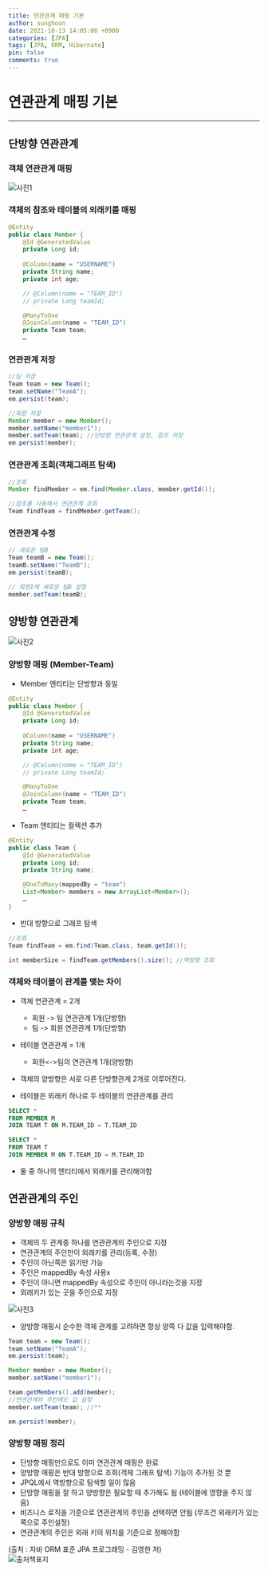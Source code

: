 ```yaml
---
title: 연관관계 매핑 기본
author: sunghoon
date: 2021-10-13 14:05:00 +0900
categories: [JPA]
tags: [JPA, ORM, Hibernate]
pin: false
comments: true
--- 
```


# 연관관계 매핑 기본
---

## 단방향 연관관계
### 객체 연관관계 매핑
![사진1](/assets/img/JPA_6/JPA_6_1.jpg)  
  
### 객체의 참조와 테이블의 외래키를 매핑
```java
@Entity
public class Member {
	@Id @GeneratedValue
	private Long id;
	
	@Column(name = "USERNAME")
	private String name;
	private int age;

	// @Column(name = "TEAM_ID")
	// private Long teamId;

	@ManyToOne
	@JoinColumn(name = "TEAM_ID")
	private Team team;
	…
```

### 연관관계 저장
```java  
//팀 저장
Team team = new Team();
team.setName("TeamA");
em.persist(team);

//회원 저장
Member member = new Member();
member.setName("member1");
member.setTeam(team); //단방향 연관관계 설정, 참조 저장
em.persist(member);
```

### 연관관계 조회(객체그래프 탐색)
```java
//조회
Member findMember = em.find(Member.class, member.getId());

//참조를 사용해서 연관관계 조회
Team findTeam = findMember.getTeam();
```

### 연관관계 수정  
```java
// 새로운 팀B
Team teamB = new Team();
teamB.setName("TeamB");
em.persist(teamB);

// 회원1에 새로운 팀B 설정
member.setTeam(teamB);
```

## 양방향 연관관계  
![사진2](/assets/img/JPA_6/JPA_6_2.jpg)  

### 양방향 매핑 (Member-Team)
- Member 엔티티는 단방향과 동일 
```java
@Entity
public class Member {
	@Id @GeneratedValue
	private Long id;
	
	@Column(name = "USERNAME")
	private String name;
	private int age;

	// @Column(name = "TEAM_ID")
	// private Long teamId;

	@ManyToOne
	@JoinColumn(name = "TEAM_ID")
	private Team team;
	…
```  
- Team 엔티티는 컬렉션 추가
```java
@Entity
public class Team {
	@Id @GeneratedValue
	private Long id;
	private String name;

	@OneToMany(mappedBy = "team")
	List<Member> members = new ArrayList<Member>();
	…
}   
```

- 반대 방향으로 그래프 탐색  

```java   
//조회
Team findTeam = em.find(Team.class, team.getId());

int memberSize = findTeam.getMembers().size(); //역방향 조회   
```  

### 객체와 테이블이 관계를 맺는 차이
- 객체 연관관계 = 2개  
	- 회원 -> 팀 연관관계 1개(단방향)
	- 팀 -> 회원 연관관계 1개(단방향)

- 테이블 연관관계 = 1개
	- 회원<->팀의 연관관계 1개(양방향)  

- 객체의 양방향은 서로 다른 단방향관계 2개로 이루어진다.
- 테이블은 외래키 하나로 두 테이블의 연관관계를 관리  

```sql   
SELECT *
FROM MEMBER M
JOIN TEAM T ON M.TEAM_ID = T.TEAM_ID

SELECT *
FROM TEAM T
JOIN MEMBER M ON T.TEAM_ID = M.TEAM_ID   
```  

- 둘 중 하나의 엔티티에서 외래키를 관리해야함

## 연관관계의 주인
### 양방향 매핑 규칙
- 객체의 두 관계중 하나를 연관관계의 주인으로 지정  
- 연관관계의 주인만이 외래키를 관리(등록, 수정)  
- 주인이 아닌쪽은 읽기만 가능  
- 주인은 mappedBy 속성 사용x
- 주인이 아니면 mappedBy 속성으로 주인이 아니라는것을 지정  
- 외래키가 있는 곳을 주인으로 지정

![사진3](/assets/img/JPA_6/JPA_6_3.jpg)  

- 양방향 매핑시 순수한 객체 관계를 고려하면 항상 양쪽 다 값을 입력해야함.  

```java  
Team team = new Team();
team.setName("TeamA");
em.persist(team);

Member member = new Member();
member.setName("member1");

team.getMembers().add(member);
//연관관계의 주인에도 값 설정
member.setTeam(team); //**

em.persist(member);  
```

### 양방향 매핑 정리  
- 단방향 매핑만으로도 이미 연관관계 매핑은 완료  
- 양방향 매핑은 반대 방향으로 조회(객체 그래프 탐색) 기능이 추가된 것 뿐  
- JPQL에서 역방향으로 탐색할 일이 많음  
- 단방향 매핑을 잘 하고 양방향은 필요할 때 추가해도 됨 (테이블에 영향을 주지 않음)  
- 비즈니스 로직을 기준으로 연관관계의 주인을 선택하면 안됨 (무조건 외래키가 있는쪽으로 주인설정)   
- 연관관계의 주인은 외래 키의 위치를 기준으로 정해야함  


(출처 : 자바 ORM 표준 JPA 프로그래밍 - 김영한 저)  
![출처책표지](/assets/img/JPA_book.jpg)